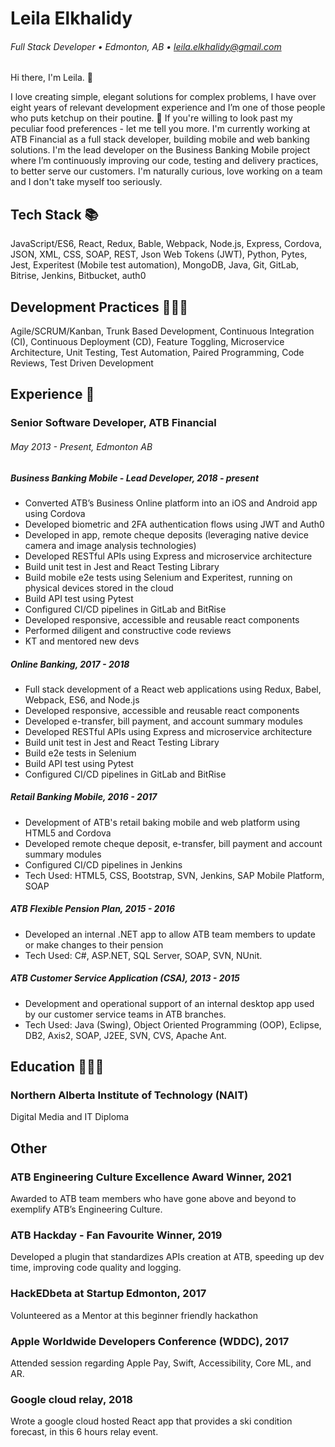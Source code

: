 # Leila Elkhalidy  
###### Full Stack Developer • Edmonton, AB • leila.elkhalidy@gmail.com

Hi there, I'm Leila. 👋

I love creating simple, elegant solutions for complex problems, I have over eight years of relevant development experience and I’m one of those people who puts ketchup on their poutine. 🤭 If you're willing to look past my peculiar food preferences - let me tell you more. I'm currently working at ATB Financial as a full stack developer, building mobile and web banking solutions. I'm the lead developer on the Business Banking Mobile project where I’m continuously improving our code, testing and delivery practices, to better serve our customers. I'm naturally curious, love working on a team and I don't take myself too seriously.

## Tech Stack 📚
JavaScript/ES6, React, Redux, Bable, Webpack, Node.js, Express, Cordova, JSON, XML, CSS, SOAP, REST, Json Web Tokens (JWT), Python, Pytes, Jest, Experitest (Mobile test automation), MongoDB, Java, Git, GitLab, Bitrise, Jenkins, Bitbucket, auth0

## Development Practices 👩🏻‍💻

Agile/SCRUM/Kanban, Trunk Based Development, Continuous Integration (CI), Continuous Deployment (CD), Feature Toggling, Microservice Architecture, Unit Testing, Test Automation, Paired Programming, Code Reviews, Test Driven Development

## Experience 👔
### Senior Software Developer, ATB Financial
###### May 2013 - Present, Edmonton AB

##### Business Banking Mobile  - Lead Developer, 2018 - present

* Converted ATB’s Business Online platform into an iOS and Android app using Cordova
* Developed biometric and 2FA authentication flows using JWT and Auth0
* Developed in app, remote cheque deposits (leveraging native device camera and image analysis technologies)
* Developed RESTful APIs using Express and microservice architecture
* Build unit test in Jest and React Testing Library
* Build mobile e2e tests using Selenium and Experitest, running on physical devices stored in the cloud
* Build API test using Pytest
* Configured CI/CD pipelines in GitLab and BitRise
* Developed responsive, accessible and reusable react components
* Performed diligent and constructive code reviews
* KT and mentored new devs

##### Online Banking, 2017 - 2018

* Full stack development of a React web applications using Redux, Babel, Webpack, ES6, and Node.js
* Developed responsive, accessible and reusable react components
* Developed e-transfer, bill payment, and account summary modules
* Developed RESTful APIs using Express and microservice architecture
* Build unit test in Jest and React Testing Library
* Build e2e tests in Selenium
* Build API test using Pytest
* Configured CI/CD pipelines in GitLab and BitRise

##### Retail Banking Mobile, 2016 - 2017

* Development of ATB's retail baking mobile and web platform using HTML5 and Cordova
* Developed remote cheque deposit, e-transfer, bill payment and account summary modules
* Configured CI/CD pipelines in Jenkins
* Tech Used: HTML5, CSS, Bootstrap, SVN, Jenkins, SAP Mobile Platform, SOAP

##### ATB Flexible Pension Plan, 2015 - 2016
* Developed an internal .NET app to allow ATB team members to update or make changes to their pension
* Tech Used: C#, ASP.NET, SQL Server, SOAP, SVN, NUnit.

##### ATB Customer Service Application (CSA), 2013 - 2015
* Development and operational support of an internal desktop app used by our customer service teams in ATB branches.
* Tech Used: Java (Swing), Object Oriented Programming (OOP), Eclipse, DB2, Axis2, SOAP, J2EE, SVN, CVS, Apache Ant.

## Education 👩🏻‍🎓

### Northern Alberta Institute of Technology (NAIT)
Digital Media and IT Diploma


## Other

### ATB Engineering Culture Excellence Award Winner, 2021
Awarded to ATB team members who have gone above and beyond to exemplify ATB’s Engineering Culture.

### ATB Hackday - Fan Favourite Winner, 2019
Developed a plugin that standardizes APIs creation at ATB, speeding up dev time, improving code quality and logging.

### HackEDbeta at Startup Edmonton, 2017
Volunteered as a Mentor at this beginner friendly hackathon

### Apple Worldwide Developers Conference  (WDDC), 2017
Attended session regarding Apple Pay, Swift, Accessibility, Core ML, and AR.

### Google cloud relay, 2018
Wrote a google cloud hosted React app that provides a ski condition forecast, in this 6 hours relay event.
